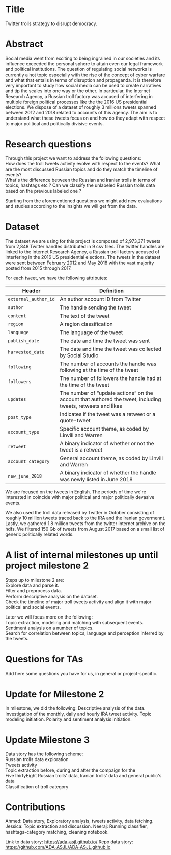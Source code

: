 # Title
Twitter trolls strategy to disrupt democracy. 

# Abstract
Social media went from exciting to being ingrained in our societies and its influence exceeded the personal sphere to attain even our legal framework and political institutions. The question of regulating social networks is currently a hot topic especially with the rise of the concept of cyber warfare and what that entails in terms of disruption and propaganda. It is therefore very important to study how social media can be used to create narratives and tip the scales into one way or the other. In particular, the Internet Research Agency, a Russian troll factory was accused of interfering in multiple foreign political processes like the the 2016 US presidential elections. We dispose of a dataset of roughly 3 millions tweets spanned between 2012 and 2018 related to accounts of this agency. The aim is to understand what these tweets focus on and how do they adapt with respect to major political and politically divisive events.   

# Research questions
Through this project we want to address the following questions:  
How does the troll tweets activity evolve with respect to the events? 
What are the most discussed Russian topics and do they match the timeline of events?  
What's the difference between the Russian and Iranian trolls in terms of topics, hashtags etc ?
Can we classify the unlabeled Russian trolls data based on the previous labeled one ?

Starting from the aforementioned questions we might add new evaluations and studies according to the insights we will get from the data.

# Dataset
The dataset we are using for this project is composed of 2,973,371 tweets from 2,848 Twitter handles distributed in 9 csv files. The twitter handles are linked to the Internet Research Agency, a Russian troll factory accused of interfering in the 2016 US presidential elections. The tweets in the dataset were sent between February 2012 and May 2018 with the vast majority posted from 2015 through 2017.

For each tweet, we have the following attributes:

Header | Definition
---|---------
`external_author_id` | An author account ID from Twitter 
`author` | The handle sending the tweet
`content` | The text of the tweet
`region` | A region classification
`language` | The language of the tweet
`publish_date` | The date and time the tweet was sent
`harvested_date` | The date and time the tweet was collected by Social Studio
`following` | The number of accounts the handle was following at the time of the tweet
`followers` | The number of followers the handle had at the time of the tweet
`updates` | The number of “update actions” on the account that authored the tweet, including tweets, retweets and likes
`post_type` | Indicates if the tweet was a retweet or a quote-tweet
`account_type` | Specific account theme, as coded by Linvill and Warren
`retweet` | A binary indicator of whether or not the tweet is a retweet
`account_category` | General account theme, as coded by Linvill and Warren
`new_june_2018` | A binary indicator of whether the handle was newly listed in June 2018

We are focused on the tweets in English. The periods of time we're interested in coincide with major political and major politically devasive events.

We also used the troll data released by Twitter in October consisting of roughly 10 million tweets traced back to the IRA and the Iranian govermennt.
Lastly, we gathered 1.8 million tweets from the twitter internet archive on the hdfs. We filtered 150 Gb of tweets from August 2017 based on a small list of generic politically related words. 


# A list of internal milestones up until project milestone 2
Steps up to milestone 2 are:  
Explore data and parse it.    
Filter and preprocess data.    
Perform descriptive analysis on the dataset.  
Check the timeline of major troll tweets activity and align it with major political and social events.  

Later we will focus more on the following:  
Topic extraction, modeling and matching with subsequent events.  
Sentiment analysis on a number of topics.  
Search for correlation between topics, language and perception inferred by the tweets.  

# Questions for TAs
Add here some questions you have for us, in general or project-specific.

# Update for Milestone 2
In milestone, we did the following:
Descriptive analysis of the data.
Investigation of the monthly, daily and hourly IRA tweet activity.
Topic modeling initiation.
Polarity and sentiment analysis initiation.

# Update Milestone 3  
Data story has the following scheme:  
Russian trolls data exploration  
Tweets activity  
Topic extraction before, during and after the compaign for the FiveThirtyEight Russian trolls' data, Iranian trolls' data and general public's data  
Classification of troll category

# Contributions 
Ahmed: Data story, Exploratory analysis, tweets activity, data fetching.
Jessica: Topic extraction and discussion.
Neeraj: Running classifier, hashtags-category matching, cleaning notebook.

Link to data story: https://ada-asjl.github.io/
Repo data story: https://github.com/ADA-ASJL/ADA-ASJL.github.io